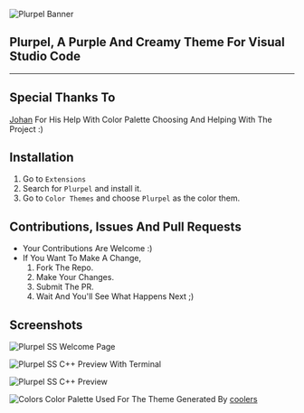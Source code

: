 ![Plurpel Banner](https://cdn.jsdelivr.net/gh/JhonLikesFloppa/Plurpel@main/img/Plurpel%20Banner.png)

## Plurpel, A Purple And Creamy Theme For Visual Studio Code

___

## Special Thanks To

[Johan](https://github.com/JohanSanSebastian) For His Help With Color Palette Choosing And Helping With The Project :)

## Installation

1. Go to `Extensions`
2. Search for `Plurpel` and install it.
3. Go to `Color Themes` and choose `Plurpel` as the color them.

## Contributions, Issues And Pull Requests

- Your Contributions Are Welcome :)
- If You Want To Make A Change,
  1. Fork The Repo.
  2. Make Your Changes.
  3. Submit The PR.
  4. Wait And You'll See What Happens Next ;)

## Screenshots

![Plurpel SS](https://cdn.jsdelivr.net/gh/JhonLikesFloppa/Plurpel@main/img/Code_-_Insiders_nnAFfDKbJE.png) Welcome Page

![Plurpel SS](https://cdn.jsdelivr.net/gh/JhonLikesFloppa/Plurpel@main/img/Code_-_Insiders_6BM6B5kg5y.png) C++ Preview With Terminal

![Plurpel SS](https://cdn.jsdelivr.net/gh/JhonLikesFloppa/Plurpel@main/img/Code_-_Insiders_hGYuMdbhBy.png) C++ Preview

![Colors](https://cdn.jsdelivr.net/gh/JhonLikesFloppa/Plurpel@main/img/VSCPalette.png) Color Palette Used For The Theme Generated By [coolers](coolors.co/)